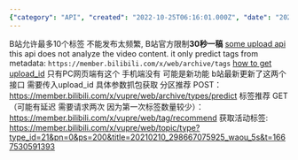 ```yaml
---
{"category": "API", "created": "2022-10-25T06:16:01.000Z", "date": "2022-10-25 06:16:01", "description": "Bilibili, a popular Chinese video-sharing platform, has introduced two new APIs for its PC web versions. These APIs aim to restrict users from uploading videos too frequently, by enforcing a one-upload-every-30-seconds policy. Additionally, the platform now automatically generates tags for videos using metadata, enhancing searchability and organization.", "modified": "2022-11-04T07:16:55.519Z", "tags": ["Bilibili", "Upload Restriction", "30 Seconds Interval", "APIs", "Metadata Tagging", "PC Web Version"], "title": "b站根据视频内容自动生成推荐的标签"}
---
```

B站允许最多10个标签
不能发布太频繁, B站官方限制**30秒一稿**
[some upload api](https://github.com/xunsword/bilibil/blob/2abf66a9771daebc12c181f88d8af82613975548/bilibili_up.py)
this api does not analyze the video content. it only predict tags from metadata:
`https://member.bilibili.com/x/web/archive/tags`
[how to get upload_id](https://github.com/xunsword/bilibil/blob/2abf66a9771daebc12c181f88d8af82613975548/bilibili_up.py)
只有PC网页端有这个 手机端没有 可能是新功能
b站最新更新了这两个接口 需要传入upload_id 具体参数抓包获取
分区推荐 POST：
https://member.bilibili.com/x/vupre/web/archive/types/predict
标签推荐 GET（可能有延迟 需要请求两次 因为第一次标签数量较少）：
https://member.bilibili.com/x/vupre/web/tag/recommend
获取活动标签:
https://member.bilibili.com/x/vupre/web/topic/type?type_id=21&pn=0&ps=200&title=20210210_298667075925_waou_5s&t=1667530591393